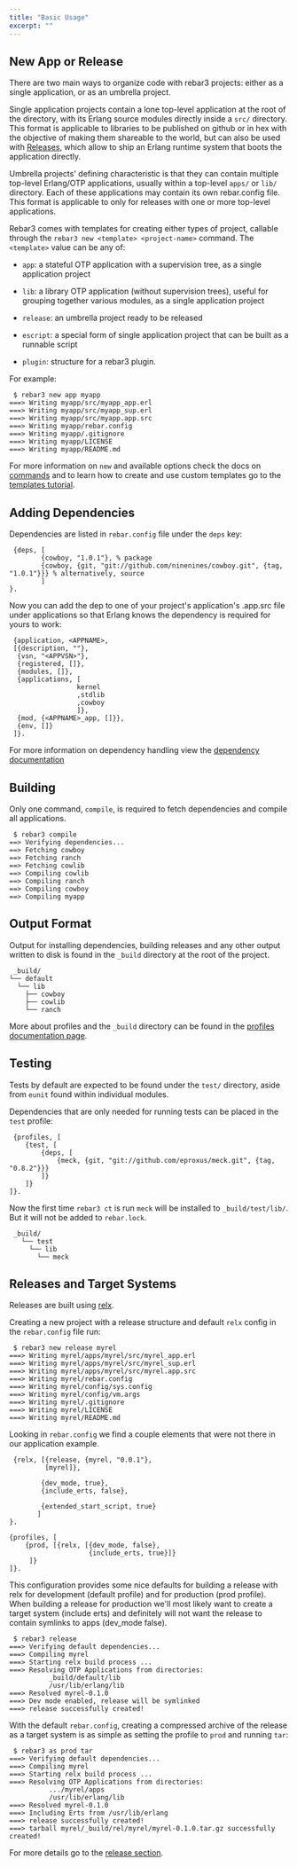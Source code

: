 ```yaml
---
title: "Basic Usage"
excerpt: ""
---
```


## New App or Release

There are two main ways to organize code with rebar3 projects: either as a single application, or as an umbrella project.

Single application projects contain a lone top-level application at the root of the directory, with its Erlang source modules directly inside a `src/` directory. This format is applicable to libraries to be published on github or in hex with the objective of making them shareable to the world, but can also be used with [Releases](doc:releases), which allow to ship an Erlang runtime system that boots the application directly.

Umbrella projects' defining characteristic is that they can contain multiple top-level Erlang/OTP applications, usually within a top-level `apps/` or `lib/` directory. Each of these applications may contain its own rebar.config file. This format is applicable to only for releases with one or more top-level applications.



Rebar3 comes with templates for creating either types of project, callable through the `rebar3 new <template> <project-name>` command. The `<template>` value can be any of:



- `app`: a stateful OTP application with a supervision tree, as a single application project

- `lib`: a library OTP application (without supervision trees), useful for grouping together various modules, as a single application project

- `release`: an umbrella project ready to be released

- `escript`: a special form of single application project that can be built as a runnable script

- `plugin`: structure for a rebar3 plugin.


For example:

	 $ rebar3 new app myapp
	===> Writing myapp/src/myapp_app.erl
	===> Writing myapp/src/myapp_sup.erl
	===> Writing myapp/src/myapp.app.src
	===> Writing myapp/rebar.config
	===> Writing myapp/.gitignore
	===> Writing myapp/LICENSE
	===> Writing myapp/README.md 
For more information on `new` and available options check the docs on [commands](/docs/commands) and to learn how to create and use custom templates go to the [templates tutorial](/docs/using-templates).



## Adding Dependencies

Dependencies are listed in `rebar.config` file under the `deps` key:

	 {deps, [
	        {cowboy, "1.0.1"}, % package
	        {cowboy, {git, "git://github.com/ninenines/cowboy.git", {tag, "1.0.1"}}} % alternatively, source
	        ]
	}. 

Now you can add the dep to one of your project's application's .app.src file under applications so that Erlang knows the dependency is required for yours to work:

	 {application, <APPNAME>,
	 [{description, ""},
	  {vsn, "<APPVSN>"},
	  {registered, []},
	  {modules, []},
	  {applications, [
	                 kernel
	                 ,stdlib
	                 ,cowboy
	                 ]},
	  {mod, {<APPNAME>_app, []}},
	  {env, []}
	 ]}. 
For more information on dependency handling view the [dependency documentation](/docs/dependencies) 

## Building

Only one command, `compile`, is required to fetch dependencies and compile all applications.

	 $ rebar3 compile
	==> Verifying dependencies...
	==> Fetching cowboy
	==> Fetching ranch
	==> Fetching cowlib
	==> Compiling cowlib
	==> Compiling ranch
	==> Compiling cowboy
	==> Compiling myapp 


## Output Format

Output for installing dependencies, building releases and any other output written to disk is found in the `_build` directory at the root of the project.

	 _build/
	└── default
	  └── lib  
	    ├── cowboy
	    ├── cowlib
	    └── ranch 
More about profiles and the `_build` directory can be found in the [profiles documentation page](/docs/profiles).

## Testing

Tests by default are expected to be found under the `test/` directory, aside from `eunit` found within individual modules.



Dependencies that are only needed for running tests can be placed in the `test` profile:

	 {profiles, [
	    {test, [
	        {deps, [
	            {meck, {git, "git://github.com/eproxus/meck.git", {tag, "0.8.2"}}}
	        ]}
	    ]}
	]}.
	 
Now the first time `rebar3 ct` is run `meck` will be installed to `_build/test/lib/`. But it will not be added to `rebar.lock`.

	 _build/
	   └── test
	     └── lib
	       └── meck 


## Releases and Target Systems

Releases are built using [relx](https://github.com/erlware/relx).

Creating a new project with a release structure and default `relx` config in the `rebar.config` file run:

	 $ rebar3 new release myrel
	===> Writing myrel/apps/myrel/src/myrel_app.erl
	===> Writing myrel/apps/myrel/src/myrel_sup.erl
	===> Writing myrel/apps/myrel/src/myrel.app.src
	===> Writing myrel/rebar.config
	===> Writing myrel/config/sys.config
	===> Writing myrel/config/vm.args
	===> Writing myrel/.gitignore
	===> Writing myrel/LICENSE
	===> Writing myrel/README.md 
Looking in `rebar.config` we find a couple elements that were not there in our application example.

	 {relx, [{release, {myrel, "0.0.1"},
	         [myrel]},
	
	        {dev_mode, true},
	        {include_erts, false},
	
	        {extended_start_script, true}
	       ]
	}.
	
	{profiles, [
	    {prod, [{relx, [{dev_mode, false},
	                    {include_erts, true}]}
	     ]}
	]}.
	 
This configuration provides some nice defaults for building a release with relx for development (default profile) and for production (prod profile). When building a release for production we'll most likely want to create a target system (include erts) and definitely will not want the release to contain symlinks to apps (dev_mode false).

	 $ rebar3 release
	===> Verifying default dependencies...
	===> Compiling myrel
	===> Starting relx build process ...
	===> Resolving OTP Applications from directories:          
	          _build/default/lib
	          /usr/lib/erlang/lib
	===> Resolved myrel-0.1.0
	===> Dev mode enabled, release will be symlinked
	===> release successfully created!
	 
With the default `rebar.config`, creating a compressed archive of the release as a target system is as simple as setting the profile to `prod` and running `tar`:

	 $ rebar3 as prod tar
	===> Verifying default dependencies...
	===> Compiling myrel
	===> Starting relx build process ...
	===> Resolving OTP Applications from directories:
	          .../myrel/apps
	          /usr/lib/erlang/lib
	===> Resolved myrel-0.1.0
	===> Including Erts from /usr/lib/erlang
	===> release successfully created!
	===> tarball myrel/_build/rel/myrel/myrel-0.1.0.tar.gz successfully created!
	
	 
For more details go to the [release section](/docs/releases).
